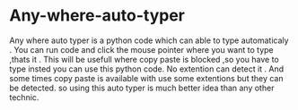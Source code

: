 # Any-where-auto-typer
Any where auto typer is a python code which can able to type automaticaly . You can run code  and click the mouse pointer where you want to type ,thats it . This will be usefull where copy paste is blocked ,so you have to type insted you can  use this python code. No extention can detect it . And some times copy paste is available with use some extentions  but they can be detected. so using this auto typer is much better idea than any other technic.

